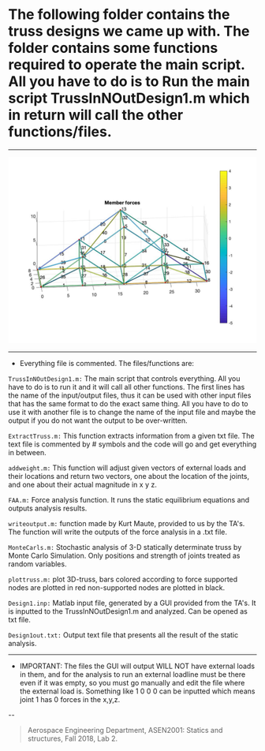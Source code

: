 # The following folder contains the truss designs we came up with. The folder contains some functions required to operate the main script. All you have to do is to **Run the main script TrussInNOutDesign1.m** which in return will call the other functions/files.

---

![alt text](TrussDesign.jpg "Final Truss Design" )

---

* Everything file is commented. The files/functions are:

`TrussInNOutDesign1.m:` The main script that controls everything. All you have to do is to run it and it will call all other functions. The first lines has the name of the input/output files, thus it can be used with other input files that has the same format to do the exact same thing. All you have to do to use it with another file is to change the name of the input file and maybe the output if you do not want the output to be over-written.

`ExtractTruss.m:` This function extracts information from a given txt file. The text file is commented by # symbols and the code will go and get everything in between.

`addweight.m:` This function will adjust given vectors of external loads and their locations and return two vectors, one about the location of the joints, and one about their actual magnitude in x y z.

`FAA.m:` Force analysis function. It runs the static equilibrium equations and outputs analysis results.

`writeoutput.m:` function made by Kurt Maute, provided to us by the TA's. The function will write the outputs of the force analysis in a .txt file.

`MonteCarls.m:` Stochastic analysis of 3-D statically determinate truss by Monte Carlo Simulation. Only positions and strength of joints treated as random variables.

`plottruss.m:` plot 3D-truss, bars colored according to force supported nodes are plotted in red non-supported nodes are plotted in black.

`Design1.inp:` Matlab input file, generated by a GUI provided from the TA's. It is inputted to the TrussInNOutDesign1.m and analyzed. Can be opened as txt file.

`Design1out.txt:` Output text file that presents all the result of the static analysis.

---

* IMPORTANT: The files the GUI will output WILL NOT have external loads in them, and for the analysis to run an external loadline must be there even if it was empty, so you must go manually and edit the file where the external load is. Something like 1 0 0 0 can be inputted which means joint 1 has 0 forces in the x,y,z.

-- 

> Aerospace Engineering Department, ASEN2001: Statics and structures, Fall 2018, Lab 2.